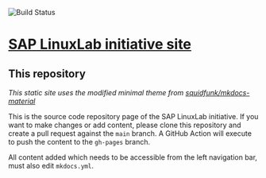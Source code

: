 ![Build Status](../../actions/workflows/gh-pages.yml/badge.svg)


# [SAP LinuxLab initiative site](https://sap-linuxlab.github.io)


## This repository

*This static site uses the modified minimal theme from [squidfunk/mkdocs-material](https://github.com/squidfunk/mkdocs-material)*

This is the source code repository page of the SAP LinuxLab initiative. If you want to make changes or add content, please clone this repository and create a pull request against the `main` branch. A GitHub Action will execute to push the content to the `gh-pages` branch.

All content added which needs to be accessible from the left navigation bar, must also edit `mkdocs.yml`.
